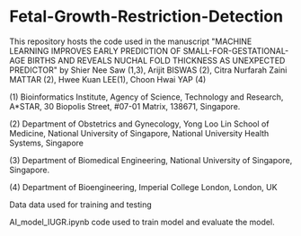 # Fetal-Growth-Restriction-Detection

This repository hosts the code used in the manuscript "MACHINE LEARNING IMPROVES EARLY PREDICTION OF SMALL-FOR-GESTATIONAL-AGE BIRTHS AND REVEALS NUCHAL FOLD THICKNESS AS UNEXPECTED PREDICTOR" by Shier Nee Saw (1,3), Arijit BISWAS (2), Citra Nurfarah Zaini MATTAR (2), Hwee Kuan LEE(1), Choon Hwai YAP (4)

(1) Bioinformatics Institute, Agency of Science, Technology and Research, A*STAR, 30 Biopolis Street, #07-01 Matrix, 138671, Singapore.

(2) Department of Obstetrics and Gynecology, Yong Loo Lin School of Medicine, National University of Singapore, National University Health Systems, Singapore

(3) Department of Biomedical Engineering, National University of Singapore, Singapore. 

(4) Department of Bioengineering, Imperial College London, London, UK

Data
data used for training and testing

AI_model_IUGR.ipynb
code used to train model and evaluate the model. 
